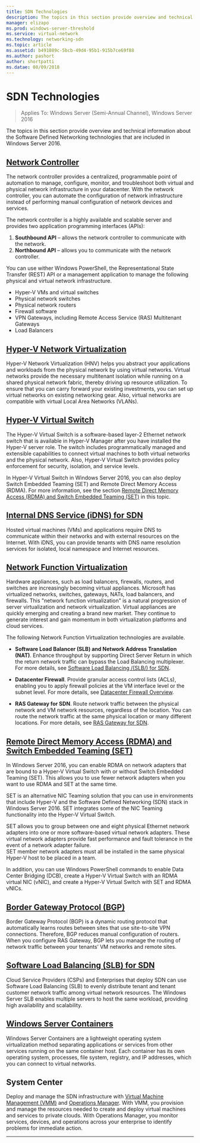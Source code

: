 ```yaml
---
title: SDN Technologies
description: The topics in this section provide overview and technical information about the Software Defined Networking technologies that are included in Windows Server 2016.
manager: elizapo
ms.prod: windows-server-threshold
ms.service: virtual-network
ms.technology: networking-sdn
ms.topic: article
ms.assetid: b491089c-5bcb-49d4-95b1-915b7ce69f88
ms.author: pashort
author: shortpatti 
ms.datae: 08/09/2018
---
```

# SDN Technologies

>Applies To: Windows Server (Semi-Annual Channel), Windows Server 2016

The topics in this section provide overview and technical information about the Software Defined Networking technologies that are included in Windows Server 2016.  


## [Network Controller](network-controller/Network-Controller.md)

The network controller provides a centralized, programmable point of automation to manage, configure, monitor, and troubleshoot both virtual and physical network infrastructure in your datacenter. With the network controller, you can automate the configuration of network infrastructure instead of performing manual configuration of network devices and services. 

The network controller is a highly available and scalable server and provides two application programming interfaces (APIs):

1. **Southbound API** – allows the network controller to communicate with the network.
2. **Northbound API** – allows you to communicate with the network controller.

You can use wither Windows PowerShell, the Representational State Transfer (REST) API or a management application to manage the following physical and virtual network infrastructure. 

- Hyper-V VMs and virtual switches 
- Physical network switches 
- Physical network routers 
- Firewall software 
- VPN Gateways, including Remote Access Service (RAS) Multitenant Gateways 
- Load Balancers 
  

  
## [Hyper-V Network Virtualization](hyper-v-network-virtualization/Hyper-V-Network-Virtualization.md)

Hyper-V Network Virtualization (HNV) helps you abstract your applications and workloads from the physical network by using virtual networks. Virtual networks provide the necessary multitenant isolation while running on a shared physical network fabric, thereby driving up resource utilization. To ensure that you can carry forward your existing investments, you can set up virtual networks on existing networking gear. Also, virtual networks are compatible with virtual Local Area Networks (VLANs).   
  
  
## [Hyper-V Virtual Switch](../../../virtualization/hyper-v-virtual-switch/Hyper-V-Virtual-Switch.md) 

The Hyper-V Virtual Switch is a software-based layer-2 Ethernet network switch that is available in Hyper-V Manager after you have installed the Hyper-V server role. The switch includes programmatically managed and extensible capabilities to connect virtual machines to both virtual networks and the physical network. Also, Hyper-V Virtual Switch provides policy enforcement for security, isolation, and service levels.  
  
In Hyper-V Virtual Switch in  Windows Server 2016, you can also deploy Switch Embedded Teaming (SET) and Remote Direct Memory Access (RDMA). For more information, see the section [Remote Direct Memory Access (RDMA) and Switch Embedded Teaming (SET)](#bkmk_rdma) in this topic.  

## [Internal DNS Service (iDNS) for SDN](Idns-for-Sdn.md)

Hosted virtual machines (VMs) and applications require DNS to communicate within their networks and with external resources on the Internet. With iDNS, you can provide tenants with DNS name resolution services for isolated, local namespace and Internet resources. 
  
## [Network Function Virtualization](network-function-virtualization/Network-Function-Virtualization.md)

Hardware appliances, such as load balancers, firewalls, routers, and switches are increasingly becoming virtual appliances. Microsoft has virtualized networks, switches, gateways, NATs, load balancers, and firewalls. This "network function virtualization" is a natural progression of server virtualization and network virtualization. Virtual appliances are quickly emerging and creating a brand new market. They continue to generate interest and gain momentum in both virtualization platforms and cloud services. 
  
The following Network Function Virtualization technologies are available.  
  
-   **Software Load Balancer (SLB) and Network Address Translation (NAT)**. Enhance throughput by supporting Direct Server Return in which the return network traffic can bypass the Load Balancing multiplexer. For more details, see [Software Load Balancing /(SLB/) for SDN](network-function-virtualization/software-load-balancing-for-sdn.md).
  
-   **Datacenter Firewall**. Provide granular access control lists (ACLs), enabling you to apply firewall policies at the VM interface level or the subnet level. For more details, see [Datacenter Firewall Overview](network-function-virtualization/Datacenter-Firewall-Overview.md).
  
-   **RAS Gateway for SDN**. Route network traffic between the physical network and VM network resources, regardless of the location. You can route the network traffic at the same physical location or many different locations. For more details, see [RAS Gateway for SDN](network-function-virtualization/RAS-Gateway-for-SDN.md).

  
## [Remote Direct Memory Access (RDMA) and Switch Embedded Teaming (SET)](https://docs.microsoft.com/windows-server/virtualization/hyper-v-virtual-switch/rdma-and-switch-embedded-teaming)  
In  Windows Server 2016, you can  enable RDMA on network adapters that are  bound to a Hyper-V Virtual Switch with or without Switch Embedded Teaming (SET). This allows you to use fewer network adapters when you want to use RDMA and SET at the same time.  
  
SET is an alternative NIC Teaming solution that you can use in environments that include Hyper-V and the Software Defined Networking (SDN) stack in  Windows Server 2016. SET integrates some of the NIC Teaming functionality into the Hyper-V Virtual Switch.  
  
SET allows you to group between one and eight physical Ethernet network adapters into one or more software-based virtual network adapters. These virtual network adapters provide fast performance and fault tolerance in the event of a network adapter failure.  
SET member network adapters must all be installed in the same physical Hyper-V host to be placed in a team.  
  
In addition,  you can use Windows PowerShell commands to enable Data Center Bridging (DCB), create a Hyper-V Virtual Switch with an RDMA virtual NIC (vNIC), and create a Hyper-V Virtual Switch with SET and RDMA vNICs.  

  

## [Border Gateway Protocol (BGP)](../../../remote/remote-access/bgp/Border-Gateway-Protocol-BGP.md)
  
Border Gateway Protocol (BGP) is a dynamic routing protocol that automatically learns routes between sites that use site-to-site VPN connections. Therefore, BGP reduces manual configuration of routers.   When you configure RAS Gateway, BGP lets you manage the routing of network traffic between your tenants’ VM networks and remote sites.  
  
## [Software Load Balancing (SLB) for SDN](network-function-virtualization/software-load-balancing-for-sdn.md)
Cloud Service Providers (CSPs) and Enterprises that deploy SDN can use Software Load Balancing (SLB) to evenly distribute tenant and tenant customer network traffic among virtual network resources. The Windows Server SLB enables multiple servers to host the same workload, providing high availability and scalability. 

## [Windows Server Containers](Containers/Container-networking-overview.md)

Windows Server Containers are a lightweight operating system virtualization method separating applications or services from other services running on the same container host. Each container has its own operating system, processes, file system, registry, and IP addresses, which you can connect to virtual networks. 


## System Center  
Deploy and manage the SDN infrastructure with [Virtual Machine Management (VMM)](https://docs.microsoft.com/en-us/system-center/vmm/) and [Operations Manager](https://docs.microsoft.com/en-us/system-center/scom/). With VMM, you provision and manage the resources needed to create and deploy virtual machines and services to private clouds.  With Operations Manager, you monitor services, devices, and operations across your enterprise to identify problems for immediate action. 


---